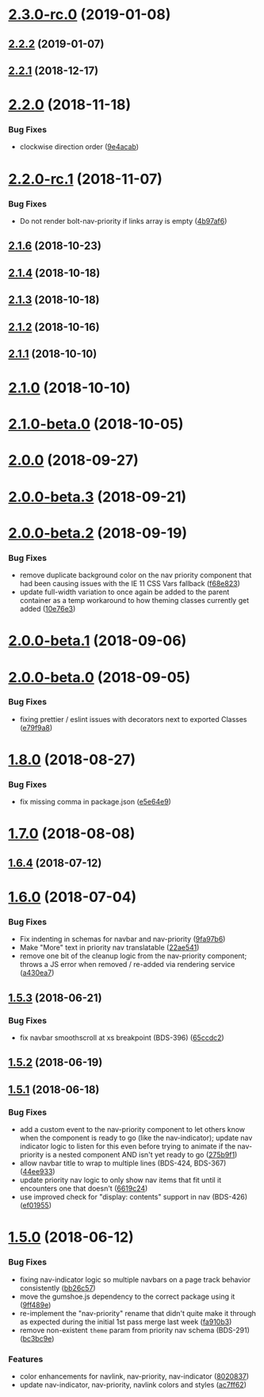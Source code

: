 # [2.3.0-rc.0](https://github.com/bolt-design-system/bolt/tree/master/packages/components/bolt-nav-priority/compare/v2.2.2...v2.3.0-rc.0) (2019-01-08)



## [2.2.2](https://github.com/bolt-design-system/bolt/tree/master/packages/components/bolt-nav-priority/compare/v2.2.1...v2.2.2) (2019-01-07)



## [2.2.1](https://github.com/bolt-design-system/bolt/tree/master/packages/components/bolt-nav-priority/compare/v2.2.0...v2.2.1) (2018-12-17)



# [2.2.0](https://github.com/bolt-design-system/bolt/tree/master/packages/components/bolt-nav-priority/compare/v2.2.0-rc.1...v2.2.0) (2018-11-18)


### Bug Fixes

* clockwise direction order ([9e4acab](https://github.com/bolt-design-system/bolt/tree/master/packages/components/bolt-nav-priority/commit/9e4acab))



# [2.2.0-rc.1](https://github.com/bolt-design-system/bolt/tree/master/packages/components/bolt-nav-priority/compare/v2.1.6...v2.2.0-rc.1) (2018-11-07)


### Bug Fixes

* Do not render bolt-nav-priority if links array is empty ([4b97af6](https://github.com/bolt-design-system/bolt/tree/master/packages/components/bolt-nav-priority/commit/4b97af6))



## [2.1.6](https://github.com/bolt-design-system/bolt/tree/master/packages/components/bolt-nav-priority/compare/v2.1.5...v2.1.6) (2018-10-23)



## [2.1.4](https://github.com/bolt-design-system/bolt/tree/master/packages/components/bolt-nav-priority/compare/v2.1.3...v2.1.4) (2018-10-18)



## [2.1.3](https://github.com/bolt-design-system/bolt/tree/master/packages/components/bolt-nav-priority/compare/v2.1.2...v2.1.3) (2018-10-18)



## [2.1.2](https://github.com/bolt-design-system/bolt/tree/master/packages/components/bolt-nav-priority/compare/v2.1.1...v2.1.2) (2018-10-16)



## [2.1.1](https://github.com/bolt-design-system/bolt/tree/master/packages/components/bolt-nav-priority/compare/v2.1.0...v2.1.1) (2018-10-10)



# [2.1.0](https://github.com/bolt-design-system/bolt/tree/master/packages/components/bolt-nav-priority/compare/v2.1.0-beta.0...v2.1.0) (2018-10-10)



# [2.1.0-beta.0](https://github.com/bolt-design-system/bolt/tree/master/packages/components/bolt-nav-priority/compare/v2.0.0...v2.1.0-beta.0) (2018-10-05)



# [2.0.0](https://github.com/bolt-design-system/bolt/tree/master/packages/components/bolt-nav-priority/compare/v2.0.0-beta.3...v2.0.0) (2018-09-27)



# [2.0.0-beta.3](https://github.com/bolt-design-system/bolt/tree/master/packages/components/bolt-nav-priority/compare/v2.0.0-beta.2...v2.0.0-beta.3) (2018-09-21)



# [2.0.0-beta.2](https://github.com/bolt-design-system/bolt/tree/master/packages/components/bolt-nav-priority/compare/v1.8.3...v2.0.0-beta.2) (2018-09-19)


### Bug Fixes

* remove duplicate background color on the nav priority component that had been causing issues with the IE 11 CSS Vars fallback ([f68e823](https://github.com/bolt-design-system/bolt/tree/master/packages/components/bolt-nav-priority/commit/f68e823))
* update full-width variation to once again be added to the parent container as a temp workaround to how theming classes currently get added ([10e76e3](https://github.com/bolt-design-system/bolt/tree/master/packages/components/bolt-nav-priority/commit/10e76e3))



# [2.0.0-beta.1](https://github.com/bolt-design-system/bolt/tree/master/packages/components/bolt-nav-priority/compare/v2.0.0-beta.0...v2.0.0-beta.1) (2018-09-06)



# [2.0.0-beta.0](https://github.com/bolt-design-system/bolt/tree/master/packages/components/bolt-nav-priority/compare/v1.8.1...v2.0.0-beta.0) (2018-09-05)


### Bug Fixes

* fixing prettier / eslint issues with decorators next to exported Classes ([e79f9a8](https://github.com/bolt-design-system/bolt/tree/master/packages/components/bolt-nav-priority/commit/e79f9a8))



# [1.8.0](https://github.com/bolt-design-system/bolt/tree/master/packages/components/bolt-nav-priority/compare/v1.7.2...v1.8.0) (2018-08-27)


### Bug Fixes

* fix missing comma in package.json ([e5e64e9](https://github.com/bolt-design-system/bolt/tree/master/packages/components/bolt-nav-priority/commit/e5e64e9))



# [1.7.0](https://github.com/bolt-design-system/bolt/tree/master/packages/components/bolt-nav-priority/compare/v1.6.8...v1.7.0) (2018-08-08)



## [1.6.4](https://github.com/bolt-design-system/bolt/tree/master/packages/components/bolt-nav-priority/compare/v1.6.3...v1.6.4) (2018-07-12)



# [1.6.0](https://github.com/bolt-design-system/bolt/tree/master/packages/components/bolt-nav-priority/compare/v1.5.3...v1.6.0) (2018-07-04)


### Bug Fixes

* Fix indenting in schemas for navbar and nav-priority ([9fa97b6](https://github.com/bolt-design-system/bolt/tree/master/packages/components/bolt-nav-priority/commit/9fa97b6))
* Make "More" text in priority nav translatable ([22ae541](https://github.com/bolt-design-system/bolt/tree/master/packages/components/bolt-nav-priority/commit/22ae541))
* remove one bit of the cleanup logic from the nav-priority component; throws a JS error when removed / re-added via rendering service ([a430ea7](https://github.com/bolt-design-system/bolt/tree/master/packages/components/bolt-nav-priority/commit/a430ea7))



## [1.5.3](https://github.com/bolt-design-system/bolt/tree/master/packages/components/bolt-nav-priority/compare/v1.5.2...v1.5.3) (2018-06-21)


### Bug Fixes

* fix navbar smoothscroll at xs breakpoint (BDS-396) ([65ccdc2](https://github.com/bolt-design-system/bolt/tree/master/packages/components/bolt-nav-priority/commit/65ccdc2))



## [1.5.2](https://github.com/bolt-design-system/bolt/tree/master/packages/components/bolt-nav-priority/compare/v1.5.1...v1.5.2) (2018-06-19)



## [1.5.1](https://github.com/bolt-design-system/bolt/tree/master/packages/components/bolt-nav-priority/compare/v1.5.0...v1.5.1) (2018-06-18)


### Bug Fixes

* add a custom event to the nav-priority component to let others know when the component is ready to go (like the nav-indicator); update nav indicator logic to listen for this even before trying to animate if the nav-priority is a nested component AND isn't yet ready to go ([275b9f1](https://github.com/bolt-design-system/bolt/tree/master/packages/components/bolt-nav-priority/commit/275b9f1))
* allow navbar title to wrap to multiple lines (BDS-424, BDS-367) ([44ee933](https://github.com/bolt-design-system/bolt/tree/master/packages/components/bolt-nav-priority/commit/44ee933))
* update priority nav logic to only show nav items that fit until it encounters one that doesn't ([6619c24](https://github.com/bolt-design-system/bolt/tree/master/packages/components/bolt-nav-priority/commit/6619c24))
* use improved check for "display: contents" support in nav (BDS-426) ([ef01955](https://github.com/bolt-design-system/bolt/tree/master/packages/components/bolt-nav-priority/commit/ef01955))



# [1.5.0](https://github.com/bolt-design-system/bolt/tree/master/packages/components/bolt-nav-priority/compare/v1.4.5...v1.5.0) (2018-06-12)


### Bug Fixes

* fixing nav-indicator logic so multiple navbars on a page track behavior consistently ([bb26c57](https://github.com/bolt-design-system/bolt/tree/master/packages/components/bolt-nav-priority/commit/bb26c57))
* move the gumshoe.js dependency to the correct package using it ([9ff489e](https://github.com/bolt-design-system/bolt/tree/master/packages/components/bolt-nav-priority/commit/9ff489e))
* re-implement the "nav-priority" rename that didn't quite make it through as expected during the initial 1st pass merge last week ([fa910b3](https://github.com/bolt-design-system/bolt/tree/master/packages/components/bolt-nav-priority/commit/fa910b3))
* remove non-existent `theme` param from priority nav schema (BDS-291) ([bc3bc9e](https://github.com/bolt-design-system/bolt/tree/master/packages/components/bolt-nav-priority/commit/bc3bc9e))


### Features

* color enhancements for navlink, nav-priority, nav-indicator ([8020837](https://github.com/bolt-design-system/bolt/tree/master/packages/components/bolt-nav-priority/commit/8020837))
* update nav-indicator, nav-priority, navlink colors and styles ([ac7ff62](https://github.com/bolt-design-system/bolt/tree/master/packages/components/bolt-nav-priority/commit/ac7ff62))



